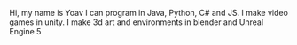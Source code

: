 Hi, my name is Yoav
I can program in Java, Python, C# and JS.
I make video games in unity.
I make 3d art and environments in blender and Unreal Engine 5
